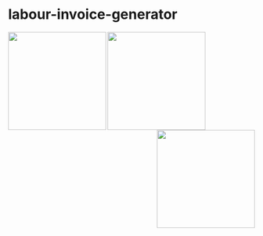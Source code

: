 # labour-invoice-generator
<img align="left" src="https://user-images.githubusercontent.com/60028961/209335619-2a653fee-fab8-414a-b2b7-6d31632501e7.jpg" width="200">
<img align="center" src="https://user-images.githubusercontent.com/60028961/209335609-9f9aebf5-a682-40a6-bf89-5de1a7517ca2.jpg" width="200">
<img align="right" src="https://user-images.githubusercontent.com/60028961/209335614-5ad2d78f-98ec-4d9d-887f-fadcac05a01f.jpg" width="200">

